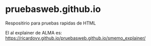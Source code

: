 # pruebasweb.github.io
Respositirio para pruebas rapidas de HTML

El al explainer de ALMA es: https://ricardovv.github.io/pruebasweb.github.io/smemo_explainer/ 
